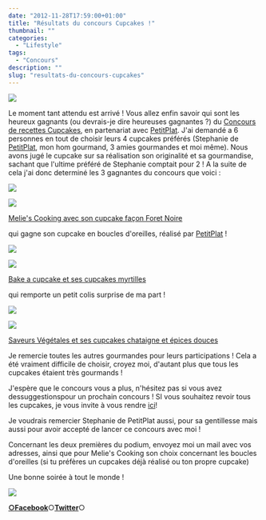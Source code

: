 ```yaml
---
date: "2012-11-28T17:59:00+01:00"
title: "Résultats du concours Cupcakes !"
thumbnail: ""
categories:
  - "Lifestyle"
tags:
  - "Concours"
description: ""
slug: "resultats-du-concours-cupcakes"
---
```


[![](https://images.crokmou.com/concours_recettes_cupcakes_crokmou_partenaire_petitplat.fr_bann-300x1501-300x150.jpg)](https://images.crokmou.com/concours_recettes_cupcakes_crokmou_partenaire_petitplat.fr_bann-300x1501.jpg)

Le moment tant attendu est arrivé ! Vous allez enfin savoir qui sont les heureux gagnants (ou devrais-je dire heureuses gagnantes ?) du [Concours de recettes Cupcakes](https://crokmou.com/2012/10/concours-recette-cupcake-partenaire-petitplat.fr.html), en partenariat avec [PetitPlat](http://www.petitplat.fr/). J'ai demandé a 6 personnes en tout de choisir leurs 4 cupcakes préférés (Stephanie de [PetitPlat](http://www.petitplat.fr/), mon hom gourmand, 3 amies gourmandes et moi même). Nous avons jugé le cupcake sur sa réalisation son originalité et sa gourmandise, sachant que l'ultime préféré de Stephanie comptait pour 2 ! A la suite de cela j'ai donc determiné les 3 gagnantes du concours que voici :

[![](https://images.crokmou.com/1ere1.jpg)](https://images.crokmou.com/1ere1.jpg)

[![](https://images.crokmou.com/foret-noire1-225x3001.jpg)](https://images.crokmou.com/foret-noire1-225x3001.jpg)

[Melie's Cooking avec son cupcake façon Foret Noire](http://meliescooking.wordpress.com/2012/11/09/cupcake-facon-foret-noire/)

qui gagne son cupcake en boucles d'oreilles, réalisé par [PetitPlat](http://www.petitplat.fr/) !

[![](https://images.crokmou.com/2eme1.jpg)](https://images.crokmou.com/2eme1.jpg)

[![](https://images.crokmou.com/813524061.jpg)](https://images.crokmou.com/813524061.jpg)

[Bake a cupcake et ses cupcakes myrtilles](http://bakeacupcake.canalblog.com/archives/2012/11/24/25658490.html)

qui remporte un petit colis surprise de ma part !

[![](https://images.crokmou.com/3eme1.jpg)](https://images.crokmou.com/3eme1.jpg)

[![](https://images.crokmou.com/Diapositive1-208x3001-208x300.jpg)](https://images.crokmou.com/Diapositive1-208x3001.jpg)

[Saveurs Végétales et ses cupcakes chataigne et épices douces](http://saveursvegetales.blogspot.com/2012/11/cupcakes-chataigne-epices-duces.html)

Je remercie toutes les autres gourmandes pour leurs participations ! Cela a été vraiment difficile de choisir, croyez moi, d'autant plus que tous les cupcakes étaient très gourmands !

J'espère que le concours vous a plus, n'hésitez pas si vous avez dessuggestionspour un prochain concours ! SI vous souhaitez revoir tous les cupcakes, je vous invite à vous rendre [ici](https://crokmou.com/2012/10/participations-au-concours-de-recettes.html)!

Je voudrais remercier Stephanie de PetitPlat aussi, pour sa gentillesse mais aussi pour avoir accepté de lancer ce concours avec moi !

Concernant les deux premières du podium, envoyez moi un mail avec vos adresses, ainsi que pour Melie's Cooking son choix concernant les boucles d'oreilles (si tu préfères un cupcakes déjà réalisé ou ton propre cupcake)

Une bonne soirée à tout le monde !

[![](https://images.crokmou.com/Sugared_Cupcake_Treat_by_gridlocked1.gif)](https://images.crokmou.com/Sugared_Cupcake_Treat_by_gridlocked1.gif)

[**○<span style="font-size: xx-small; margin: 0px; outline: 0px; padding: 0px;"><span style="font-family: Arial, Helvetica, sans-serif; margin: 0px; outline: 0px; padding: 0px;"></span></span>Facebook**](https://www.facebook.com/pages/CroKMou/148093255259077)○[**Twitter**](https://twitter.com/Crokmou)○